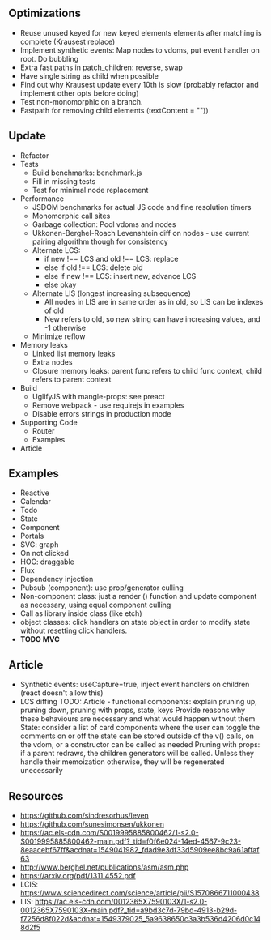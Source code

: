 ## Optimizations
- Reuse unused keyed for new keyed elements elements after matching is complete (Krausest replace)
- Implement synthetic events: Map nodes to vdoms, put event handler on root. Do bubbling
- Extra fast paths in patch_children: reverse, swap
- Have single string as child when possible
- Find out why Krausest update every 10th is slow (probably refactor and implement other opts before doing)
- Test non-monomorphic on a branch.
- Fastpath for removing child elements (textContent = ""))

## Update
- Refactor
- Tests
    - Build benchmarks: benchmark.js
    - Fill in missing tests
    - Test for minimal node replacement
- Performance
    - JSDOM benchmarks for actual JS code and fine resolution timers
    - Monomorphic call sites
    - Garbage collection: Pool vdoms and nodes
    - Ukkonen-Berghel-Roach Levenshtein diff on nodes - use current pairing algorithm though for consistency
    - Alternate LCS:
        - if new !== LCS and old !== LCS: replace
        - else if old !== LCS: delete old
        - else if new !== LCS: insert new, advance LCS
        - else okay
    - Alternate LIS (longest increasing subsequence)
        - All nodes in LIS are in same order as in old, so LIS can be indexes of old
        - New refers to old, so new string can have increasing values, and -1 otherwise
    - Minimize reflow
- Memory leaks
    - Linked list memory leaks
    - Extra nodes
    - Closure memory leaks: parent func refers to child func context, child refers to parent context
- Build
    - UglifyJS with mangle-props: see preact
    - Remove webpack - use requirejs in examples
    - Disable errors strings in production mode
- Supporting Code
    - Router
    - Examples
- Article


## Examples
- Reactive
- Calendar
- Todo
- State
- Component
- Portals
- SVG: graph
- On not clicked
- HOC: draggable
- Flux
- Dependency injection
- Pubsub (component): use prop/generator culling
- Non-component class: just a render () function and update component as necessary, using equal component culling
- Call as library inside class (like etch)
- object classes: click handlers on state object in order to modify state without resetting click handlers.
- **TODO MVC**

## Article
- Synthetic events: useCapture=true, inject event handlers on children (react doesn't allow this)
- LCS diffing
TODO: Article - functional components: explain pruning up, pruning down, pruning with props, state, keys
Provide reasons why these behaviours are necessary and what would happen without them
State: consider a list of card components where the user can toggle the comments on or off
     the state can be stored outside of the v() calls, on the vdom, or a constructor can be called as needed
Pruning with props: if a parent redraws, the children generators will be called. Unless they handle
     their memoization otherwise, they will be regenerated unecessarily

## Resources
- https://github.com/sindresorhus/leven
- https://github.com/sunesimonsen/ukkonen
- https://ac.els-cdn.com/S0019995885800462/1-s2.0-S0019995885800462-main.pdf?_tid=f0f6e024-14ed-4567-9c23-8eaacebf67ff&acdnat=1549041982_fdad9e3df33d5909ee8bc9a61affaf63
- http://www.berghel.net/publications/asm/asm.php
- https://arxiv.org/pdf/1311.4552.pdf
- LCIS: https://www.sciencedirect.com/science/article/pii/S1570866711000438
- LIS: https://ac.els-cdn.com/0012365X7590103X/1-s2.0-0012365X7590103X-main.pdf?_tid=a9bd3c7d-79bd-4913-b29d-f7256d8f022d&acdnat=1549379025_5a9638650c3a3b536d4206d0c148d2f5
